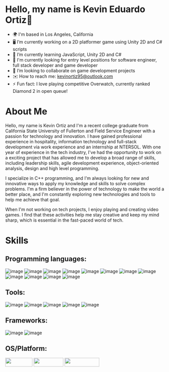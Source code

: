 # Hello, my name is Kevin Eduardo Ortiz👋       

- 🌍 I'm based in Los Angeles, California
- 🖥️ I’m currently working on a 2D platformer game using Unity 2D and C# scripts
- 🧠 I’m currently learning JavaScript, Unity 2D and C#
- 🚀 I'm currently looking for entry level positions for software engineer, full stack developer and game developer
- 🤝 I’m looking to collaborate on game development projects
- ✉️ How to reach me: kevinortiz95@outlook.com
- ⚡ Fun fact: I love playing competitive Overwatch, currently ranked Diamond 2 in open queue!

# About Me
Hello, my name is Kevin Ortiz and I'm a recent college graduate from California State University of Fullerton and Field Service Engineer with a passion for technology and innovation. I have gained professional experience in hospitality, information technology and full-stack development via work experience and an internship at NTERSOL. With one year of experience in the tech industry, I've had the opportunity to work on a exciting project that has allowed me to develop a broad range of skills, including leadership skills, agile development experience, object-oriented analysis, design and high level programming.

I specialize in C++ programming, and I'm always looking for new and innovative ways to apply my knowledge and skills to solve complex problems. I'm a firm believer in the power of technology to make the world a better place, and I'm constantly exploring new technologies and tools to help me achieve that goal.

When I'm not working on tech projects, I enjoy playing and creating video games. I find that these activities help me stay creative and keep my mind sharp, which is essential in the fast-paced world of tech.

# Skills
## Programming languages:
![image](https://user-images.githubusercontent.com/105018036/235282074-f556a9e2-17b3-47ff-aa4e-ba6e031c8156.png) ![image](https://user-images.githubusercontent.com/105018036/235282092-3df71d1a-d44d-41ac-a83e-4540b651c046.png) ![image](https://user-images.githubusercontent.com/105018036/235282103-608fd4b1-ca33-43f3-8875-4de1c3797a5a.png) ![image](https://user-images.githubusercontent.com/105018036/235282441-c094fccb-4119-4518-ae57-64c65adc31bb.png) ![image](https://user-images.githubusercontent.com/105018036/235282144-9ded2dd1-dd95-41a7-9052-c2d53da22933.png) ![image](https://user-images.githubusercontent.com/105018036/235282169-2ef8210d-20de-4b90-aa36-3e16ed98b404.png) ![image](https://user-images.githubusercontent.com/105018036/235282179-b33fc649-0aea-47dd-93de-2032360cd011.png) ![image](https://user-images.githubusercontent.com/105018036/235282182-efd6c716-00e8-491d-8a6f-1af19f7a3781.png) ![image](https://user-images.githubusercontent.com/105018036/235282191-cb29fcde-2fbb-424d-bd9e-be07b8192cf4.png) ![image](https://user-images.githubusercontent.com/105018036/235282195-dd3e8e9e-0a0d-40f9-a048-edee0299a659.png) ![image](https://user-images.githubusercontent.com/105018036/235282198-1a16cb19-3c1e-474c-87c8-988fa465a951.png) ![image](https://user-images.githubusercontent.com/105018036/235282200-ed6179d3-ebf3-490d-aa12-33a2b6d15a83.png)

## Tools:
![image](https://user-images.githubusercontent.com/105018036/235282245-1c6dfe3f-04af-446b-9df4-fdf5ca17bde2.png) ![image](https://user-images.githubusercontent.com/105018036/235282351-19053cd4-6513-425b-b2ae-a38783b1c3a1.png) ![image](https://user-images.githubusercontent.com/105018036/235282270-6cc22f41-613f-43ac-ad02-04f015b94b3f.png) ![image](https://user-images.githubusercontent.com/105018036/235282465-77c243d1-238c-40b7-bc97-100d1e62820f.png) ![image](https://user-images.githubusercontent.com/105018036/235282282-d0694783-5e38-4c18-9538-84ec0d8f997f.png)

## Frameworks:
![image](https://user-images.githubusercontent.com/105018036/235282214-ab2a92cd-02eb-49d3-a242-6677945a9a38.png) ![image](https://user-images.githubusercontent.com/105018036/235282223-c2ef67f0-7a84-4526-9f69-9e30696eac5b.png)

## OS/Platform:
<img src="https://res.cloudinary.com/practicaldev/image/fetch/s---6tX76y---/c_limit%2Cf_auto%2Cfl_progressive%2Cq_auto%2Cw_880/https://img.shields.io/badge/Linux-FCC624%3Fstyle%3Dfor-the-badge%26logo%3Dlinux%26logoColor%3Dblack" loading="lazy" width="86" height="28"> <img src="https://res.cloudinary.com/practicaldev/image/fetch/s--laPQ3aRq--/c_limit%2Cf_auto%2Cfl_progressive%2Cq_auto%2Cw_880/https://img.shields.io/badge/Ubuntu-E95420%3Fstyle%3Dfor-the-badge%26logo%3Dubuntu%26logoColor%3Dwhite" loading="lazy" width="94" height="28"> <img src="https://res.cloudinary.com/practicaldev/image/fetch/s--Lpc4EQEY--/c_limit%2Cf_auto%2Cfl_progressive%2Cq_auto%2Cw_880/https://img.shields.io/badge/Windows-0078D6%3Fstyle%3Dfor-the-badge%26logo%3Dwindows%26logoColor%3Dwhite" loading="lazy" width="110" height="28">

